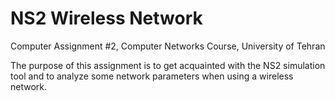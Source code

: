 # NS2 Wireless Network
Computer Assignment #2, Computer Networks Course, University of Tehran

The purpose of this assignment is to get acquainted with the NS2 simulation tool and to analyze some network parameters when using a wireless network.
